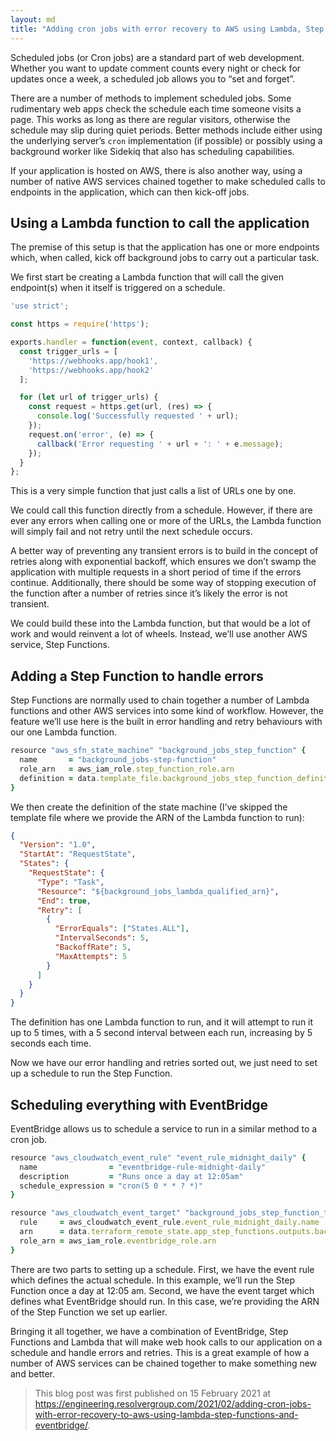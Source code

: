 ```yaml
---
layout: md
title: "Adding cron jobs with error recovery to AWS using Lambda, Step Functions and EventBridge"
---
```


Scheduled jobs (or Cron jobs) are a standard part of web development. Whether you want to update comment counts every night or check for updates once a week, a scheduled job allows you to “set and forget”.

There are a number of methods to implement scheduled jobs. Some rudimentary web apps check the schedule each time someone visits a page. This works as long as there are regular visitors, otherwise the schedule may slip during quiet periods. Better methods include either using the underlying server’s `cron` implementation (if possible) or possibly using a background worker like Sidekiq that also has scheduling capabilities.

If your application is hosted on AWS, there is also another way, using a number of native AWS services chained together to make scheduled calls to endpoints in the application, which can then kick-off jobs.

## Using a Lambda function to call the application

The premise of this setup is that the application has one or more endpoints which, when called, kick off background jobs to carry out a particular task.

We first start be creating a Lambda function that will call the given endpoint(s) when it itself is triggered on a schedule.

```jsx
'use strict';

const https = require('https');

exports.handler = function(event, context, callback) {
  const trigger_urls = [
    'https://webhooks.app/hook1',
    'https://webhooks.app/hook2'
  ];

  for (let url of trigger_urls) {
    const request = https.get(url, (res) => {
      console.log('Successfully requested ' + url);
    });
    request.on('error', (e) => {
      callback('Error requesting ' + url + ': ' + e.message);
    });
  }
};
```

This is a very simple function that just calls a list of URLs one by one.

We could call this function directly from a schedule. However, if there are ever any errors when calling one or more of the URLs, the Lambda function will simply fail and not retry until the next schedule occurs.

A better way of preventing any transient errors is to build in the concept of retries along with exponential backoff, which ensures we don’t swamp the application with multiple requests in a short period of time if the errors continue. Additionally, there should be some way of stopping execution of the function after a number of retries since it’s likely the error is not transient.

We could build these into the Lambda function, but that would be a lot of work and would reinvent a lot of wheels. Instead, we’ll use another AWS service, Step Functions.

## Adding a Step Function to handle errors

Step Functions are normally used to chain together a number of Lambda functions and other AWS services into some kind of workflow. However, the feature we’ll use here is the built in error handling and retry behaviours with our one Lambda function.

```ruby
resource "aws_sfn_state_machine" "background_jobs_step_function" {
  name       = "background_jobs-step-function"
  role_arn   = aws_iam_role.step_function_role.arn
  definition = data.template_file.background_jobs_step_function_definition_template.rendered
} 
```

We then create the definition of the state machine (I’ve skipped the template file where we provide the ARN of the Lambda function to run):

```json
{
  "Version": "1.0",
  "StartAt": "RequestState",
  "States": {
    "RequestState": {
      "Type": "Task",
      "Resource": "${background_jobs_lambda_qualified_arn}",
      "End": true,
      "Retry": [
        {
          "ErrorEquals": ["States.ALL"],
          "IntervalSeconds": 5,
          "BackoffRate": 5,
          "MaxAttempts": 5
        }
      ]
    }
  }
}
```

The definition has one Lambda function to run, and it will attempt to run it up to 5 times, with a 5 second interval between each run, increasing by 5 seconds each time.

Now we have our error handling and retries sorted out, we just need to set up a schedule to run the Step Function.

## Scheduling everything with EventBridge

EventBridge allows us to schedule a service to run in a similar method to a cron job.

```ruby
resource "aws_cloudwatch_event_rule" "event_rule_midnight_daily" {
  name                = "eventbridge-rule-midnight-daily"
  description         = "Runs once a day at 12:05am"
  schedule_expression = "cron(5 0 * * ? *)"
}

resource "aws_cloudwatch_event_target" "background_jobs_step_function_target" {
  rule     = aws_cloudwatch_event_rule.event_rule_midnight_daily.name
  arn      = data.terraform_remote_state.app_step_functions.outputs.background_jobs_step_function_arn
  role_arn = aws_iam_role.eventbridge_role.arn
}
```

There are two parts to setting up a schedule. First, we have the event rule which defines the actual schedule. In this example, we’ll run the Step Function once a day at 12:05 am. Second, we have the event target which defines what EventBridge should run. In this case, we’re providing the ARN of the Step Function we set up earlier.

Bringing it all together, we have a combination of EventBridge, Step Functions and Lambda that will make web hook calls to our application on a schedule and handle errors and retries. This is a great example of how a number of AWS services can be chained together to make something new and better.

> This blog post was first published on 15 February 2021 at https://engineering.resolvergroup.com/2021/02/adding-cron-jobs-with-error-recovery-to-aws-using-lambda-step-functions-and-eventbridge/.

